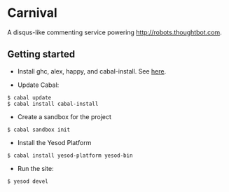 # Carnival

A disqus-like commenting service powering http://robots.thoughtbot.com.

## Getting started

* Install ghc, alex, happy, and cabal-install. See 
  [here](http://www.haskell.org/platform/mac.html).

* Update Cabal:

```
$ cabal update
$ cabal install cabal-install
```

* Create a sandbox for the project

```
$ cabal sandbox init
```

* Install the Yesod Platform

```
$ cabal install yesod-platform yesod-bin
```

* Run the site:

```
$ yesod devel
```
